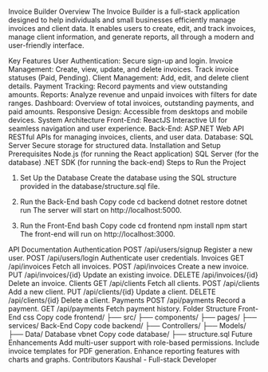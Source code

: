 Invoice Builder
Overview
The Invoice Builder is a full-stack application designed to help individuals and small businesses efficiently manage invoices and client data. It enables users to create, edit, and track invoices, manage client information, and generate reports, all through a modern and user-friendly interface.

Key Features
User Authentication:
Secure sign-up and login.
Invoice Management:
Create, view, update, and delete invoices.
Track invoice statuses (Paid, Pending).
Client Management:
Add, edit, and delete client details.
Payment Tracking:
Record payments and view outstanding amounts.
Reports:
Analyze revenue and unpaid invoices with filters for date ranges.
Dashboard:
Overview of total invoices, outstanding payments, and paid amounts.
Responsive Design:
Accessible from desktops and mobile devices.
System Architecture
Front-End: ReactJS
Interactive UI for seamless navigation and user experience.
Back-End: ASP.NET Web API
RESTful APIs for managing invoices, clients, and user data.
Database: SQL Server
Secure storage for structured data.
Installation and Setup
Prerequisites
Node.js (for running the React application)
SQL Server (for the database)
.NET SDK (for running the back-end)
Steps to Run the Project
1. Set Up the Database
Create the database using the SQL structure provided in the database/structure.sql file.
2. Run the Back-End
bash
Copy code
cd backend
dotnet restore
dotnet run
The server will start on http://localhost:5000.

3. Run the Front-End
bash
Copy code
cd frontend
npm install
npm start
The front-end will run on http://localhost:3000.

API Documentation
Authentication
POST /api/users/signup
Register a new user.
POST /api/users/login
Authenticate user credentials.
Invoices
GET /api/invoices
Fetch all invoices.
POST /api/invoices
Create a new invoice.
PUT /api/invoices/{id}
Update an existing invoice.
DELETE /api/invoices/{id}
Delete an invoice.
Clients
GET /api/clients
Fetch all clients.
POST /api/clients
Add a new client.
PUT /api/clients/{id}
Update a client.
DELETE /api/clients/{id}
Delete a client.
Payments
POST /api/payments
Record a payment.
GET /api/payments
Fetch payment history.
Folder Structure
Front-End
css
Copy code
frontend/
  ├── src/
      ├── components/
      ├── pages/
      ├── services/
Back-End
Copy code
backend/
  ├── Controllers/
  ├── Models/
  ├── Data/
Database
vbnet
Copy code
database/
  ├── structure.sql
Future Enhancements
Add multi-user support with role-based permissions.
Include invoice templates for PDF generation.
Enhance reporting features with charts and graphs.
Contributors
Kaushal - Full-stack Developer

